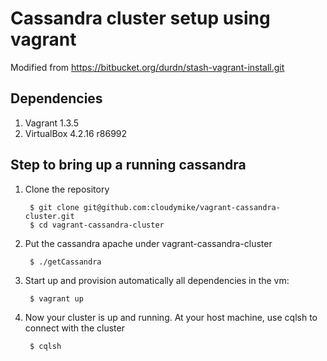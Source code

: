 Cassandra cluster setup using vagrant
=====================================

Modified from https://bitbucket.org/durdn/stash-vagrant-install.git

## Dependencies

1. Vagrant 1.3.5
2. VirtualBox 4.2.16 r86992

## Step to bring up a running cassandra

1. Clone the repository

        $ git clone git@github.com:cloudymike/vagrant-cassandra-cluster.git
        $ cd vagrant-cassandra-cluster

2. Put the cassandra apache under vagrant-cassandra-cluster

        $ ./getCassandra

3. Start up and provision automatically all dependencies in the vm:

        $ vagrant up

4. Now your cluster is up and running. At your host machine, use cqlsh to connect with the cluster

        $ cqlsh

